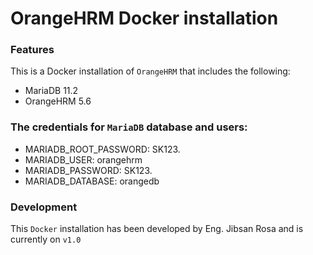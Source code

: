 # OrangeHRM Docker installation

### Features
This is a Docker installation of `OrangeHRM` that includes the following:
- MariaDB 11.2
- OrangeHRM 5.6

### The credentials for `MariaDB` database and users:
- MARIADB_ROOT_PASSWORD: SK123.
- MARIADB_USER: orangehrm
- MARIADB_PASSWORD: SK123.
- MARIADB_DATABASE: orangedb

### Development

This `Docker` installation has been developed by Eng. Jibsan Rosa and is currently on `v1.0`